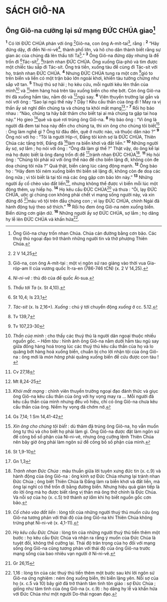 # SÁCH GIÔ-NA
## Ông Giô-na cưỡng lại sứ mạng ĐỨC CHÚA giao[^1]
<sup><b>1</b></sup> Có lời ĐỨC CHÚA phán với ông [^1*]Giô-na, con ông A-mít-tai[^2], rằng : <sup><b>2</b></sup> “Hãy đứng dậy, đi đến Ni-ni-vê[^3], thành phố lớn, và hô cho dân thành biết rằng sự gian ác của chúng đã lên thấu tới Ta[^4].” <sup><b>3</b></sup> Ông Giô-na đứng dậy nhưng là để trốn đi [^2*]Tác-sít[^5], [^3*]tránh nhan ĐỨC CHÚA. Ông xuống Gia-phô và tìm được một chiếc tàu sắp đi Tác-sít. Ông trả tiền, xuống tàu để cùng đi Tác-sít với họ, tránh nhan ĐỨC CHÚA. <sup><b>4</b></sup> Nhưng ĐỨC CHÚA tung ra một cơn [^4*]gió to trên biển và liền có một trận bão lớn ngoài khơi, khiến tàu tưởng chừng như sắp vỡ tan. <sup><b>5</b></sup> Thuỷ thủ sợ hãi ; họ kêu cứu, mỗi người kêu lên thần của mình[^6] và [^5*]ném hàng hoá trên tàu xuống biển cho nhẹ bớt. Còn ông Giô-na thì đã xuống hầm tàu, nằm đó và [^6*]ngủ say. <sup><b>6</b></sup> Viên thuyền trưởng lại gần và nói với ông : “Sao lại ngủ thế này ? Dậy ! Kêu cầu thần của ông đi ! May ra vị thần ấy sẽ nghĩ đến chúng ta và chúng ta khỏi mất mạng[^7].” <sup><b>7</b></sup> Rồi họ bảo nhau : “Nào, chúng ta hãy bắt thăm cho biết tại ai mà chúng ta gặp tai hoạ này.” Họ gieo [^7*]quẻ và quẻ rơi trúng ông Giô-na. <sup><b>8</b></sup> Họ bảo ông : “Vì ông là người đã đem tai hoạ này đến cho chúng ta, thì xin ông cho chúng tôi biết[^8] : Ông làm nghề gì ? Ông từ đâu đến, quê ở nước nào, và thuộc dân nào ?” <sup><b>9</b></sup> Ông nói với họ : “Tôi là người Híp-ri, Đấng tôi kính sợ là ĐỨC CHÚA, Thiên Chúa các tầng trời, Đấng đã [^8*]làm ra biển khơi và đất liền.” <sup><b>10</b></sup> Những người ấy sợ, sợ lắm ; họ nói với ông : “Ông đã làm gì thế ?” Thật vậy, do ông kể lại mà họ được biết là ông đang trốn đi để [^9*]tránh nhan ĐỨC CHÚA[^9]. <sup><b>11</b></sup> Họ hỏi ông : “Chúng tôi phải xử với ông thế nào để cho biển lặng đi, không còn đe doạ chúng tôi nữa ?” Quả thật, biển càng lúc càng động mạnh. <sup><b>12</b></sup> Ông bảo họ : “Hãy đem tôi ném xuống biển thì biển sẽ lặng đi, không còn đe doạ các ông nữa ; vì tôi biết là tại tôi mà các ông gặp cơn bão lớn này.” <sup><b>13</b></sup> Những người ấy cố chèo vào đất liền[^10], nhưng không thể được vì biển mỗi lúc một động thêm, uy hiếp họ. <sup><b>14</b></sup> Họ kêu cầu ĐỨC CHÚA[^11] và thưa : “Ôi, lạy ĐỨC CHÚA, ước gì chúng con không phải chết vì mạng sống người này, và xin đừng đổ [^10*]máu vô tội trên đầu chúng con ; vì lạy ĐỨC CHÚA, chính Ngài đã hành động tuỳ theo sở thích.” <sup><b>15</b></sup> Rồi họ đem ông Giô-na ném xuống biển. Biển dừng cơn giận dữ. <sup><b>16</b></sup> Những người ấy sợ ĐỨC CHÚA, sợ lắm ; họ dâng hy lễ lên ĐỨC CHÚA và khấn hứa[^12].

[^1]: Ông Giô-na chạy trốn nhan Chúa. Chúa cản đường bằng cơn bão. Các thuỷ thủ ngoại đạo trở thành những người tin và thờ phượng Thiên Chúa.
[^2]: Giô-na, con ông A-mít-tai : một vị ngôn sứ rao giảng vào thời vua Gia-róp-am II của vương quốc Ít-ra-en (786-746 tCN) (x. 2 V 14,25).
[^3]: <i>Ni-ni-vê</i> : thủ đô của đế quốc Át-sua.
[^4]: <i>Thấu tới Ta</i> (x. St 4,10).
[^5]: <i>Tác-sít</i> (x. Is 2,16+). <i>Xuống</i> : chú ý tới chuyển động <i>xuống</i> ở cc. 5.12.
[^6]: <i>Thần của mình</i> : cho thấy các thuỷ thủ là người dân ngoại thuộc nhiều nguồn gốc. – <i>Hầm tàu</i> : hình ảnh ông Giô-na nằm dưới hầm tàu ngủ say giữa đống hàng hoá trong lúc các thuỷ thủ kêu cầu thần của họ và lo quăng bớt hàng hoá xuống biển, chuẩn bị cho lời nhận tội của ông Giô-na : ông mới là <i>món hàng</i> phải quăng xuống biển để cứu được con tàu !
[^7]: <i>Khỏi mất mạng</i> : chính viên thuyền trưởng ngoại đạo đánh thức và giục ông Giô-na kêu cầu thần của ông với hy vọng may ra ... Mỗi người đã kêu cầu thần của mình nhưng đều vô hiệu, chỉ có ông Giô-na chưa kêu cầu thần của ông. Niềm hy vọng đã chớm nở.
[^8]: <i>Xin ông cho chúng tôi biết</i> : dù thăm đã trúng ông Giô-na, họ vẫn muốn ông tự thú và cho biết họ phải làm gì. Ông Giô-na được đặt làm ngôn sứ để công bố số phận của Ni-ni-vê, nhưng ông cưỡng lệnh Thiên Chúa nên bây giờ ông phải làm ngôn sứ để công bố số phận của mình.
[^9]: <i>Tránh nhan Đức Chúa</i> : mâu thuẫn giữa lời tuyên xưng đức tin (x. c.9) và hành động của ông Giô-na : ông kính sợ Đức Chúa nhưng lại tránh nhan Đức Chúa ; ông biết Thiên Chúa là Đấng làm ra biển khơi và đất liền, mà ông lại nghĩ có thể trốn đi bằng đường biển. Nhưng hiệu quả gián tiếp là do lời ông mà họ được biết rằng vị thần mà ông thờ chính là Đức Chúa. Và nỗi sợ của họ (x. c.5) trở thành <i>sợ lắm</i> khi họ biết nguồn gốc cơn bão.
[^10]: <i>Cố chèo vào đất liền</i> : lòng tốt của những người thuỷ thủ muốn cứu ông Giô-na tương phản với thái độ của ông Giô-na khi Thiên Chúa không trừng phạt Ni-ni-vê (x. 4,1-11).
[^11]: <i>Họ kêu cầu Đức Chúa</i> : lòng tin của những người thuỷ thủ tiến thêm một bước : họ kêu cầu Đức Chúa và nhận ra rằng ý muốn của Đức Chúa là tuyệt đối, không thể cưỡng lại. Thái độ trân trọng của họ đối với mạng sống ông Giô-na cũng tương phản với thái độ của ông Giô-na trước mạng sống của bao nhiêu vạn người ở Ni-ni-vê.
[^12]: 1,16 : lòng tin của các thuỷ thủ tiến thêm một bước sau khi lời ngôn sứ Giô-na ứng nghiệm : ném ông xuống biển, thì biển lặng yên. Nỗi sợ của họ (x. c.5 và 10) bây giờ đã trở thành tâm tình tôn giáo : sợ Đức Chúa ; giống như tâm tình của ông Giô-na (x. c.9) : họ dâng hy lễ và khấn hứa với Đức Chúa như một người Do-thái ngoan đạo.
[^1*]: 2 V 14,25
[^2*]: St 10,4; Is 23,1
[^3*]: Tv 139,7
[^4*]: Tv 107,23-30
[^5*]: Cv 27,18
[^6*]: Mt 8,24-25
[^7*]: Gs 7,14; 1 Sm 14,41-42
[^8*]: St 1,9-10
[^9*]: Gn 1,3
[^10*]: Gr 26,15
